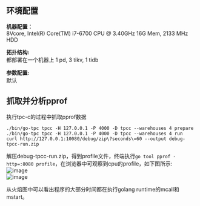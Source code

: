 ## 环境配置
**机器配置：**<br>
8Vcore, Intel(R) Core(TM) i7-6700 CPU @ 3.40GHz
16G Mem, 2133 MHz
HDD

**拓扑结构:**<br>
都部署在一个机器上
1 pd, 3 tikv, 1 tidb

**参数配置:**<br>
默认

## 抓取并分析pprof
执行tpc-c的过程中抓取pprof数据<br>
```
./bin/go-tpc tpcc -H 127.0.0.1 -P 4000 -D tpcc --warehouses 4 prepare
./bin/go-tpc tpcc -H 127.0.0.1 -P 4000 -D tpcc --warehouses 4 run
curl http://127.0.0.1:10080/debug/zip\?seconds\=60 --output debug-tpcc-run.zip
```
解压debug-tpcc-run.zip，得到profile文件，终端执行`go tool pprof -http=:8080 profile`，在浏览器中可观察到cpu的profile，如下图所示:<br>
![image](https://user-images.githubusercontent.com/23067882/91974813-f3b34480-ed50-11ea-864c-f0af15a2fd8a.png)
<br>
![image](https://user-images.githubusercontent.com/23067882/91975028-53a9eb00-ed51-11ea-8914-518be6ddf762.png)

从火焰图中可以看出程序的大部分时间都在执行golang runtime的mcall和mstart。
